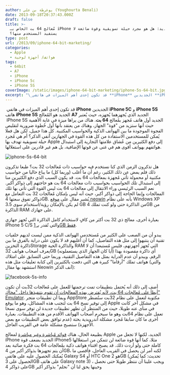```yaml
---
author: يوغرطة بن علي (Youghourta Benali)
date: 2013-09-18T20:37:43.000Z
draft: false
title: >-
  مُعالج 64 بت الخاص بـ iPhone الجديد: هل هو مجرد حيلة تسويقية وقوة ضائعة لا
  يستفيد المستخدم منها؟
type: post
url: /2013/09/iphone-64-bit-marketing/
categories:
  - Apple
  - هواتف/ أجهزة لوحية
tags:
  - 64bit
  - A7
  - iPhone
  - iPhone 5c
  - iPhone 5S
coverImage: /static/images/iphone-64-bit-marketing/iphone-5s-64-bit.jpg
excerpt: "\_قد تكون إحدى أهم الميزات في هاتفي **iPhone** الجديدين **iPhone 5C** و **iPhone 5S**\_ هاتف **iPhone 5S** الجديد هو المُعالج **A7** الجديد الذي يُجهزهما\_يُجهزه، حيث يُعتبر \_iPhone 5S الجديد أول هاتف مُجهز بمُعالج **64 بت**. هناك من يراها ميزة في"
---
```

 قد تكون إحدى أهم الميزات في هاتفي **iPhone** الجديدين **iPhone 5C** و **iPhone 5S**  هاتف **iPhone 5S** الجديد هو المُعالج **A7** الجديد الذي يُجهزهما يُجهزه، حيث يُعتبر  iPhone 5S الجديد أول هاتف مُجهز بمُعالج **64 بت**. هناك من يراها ميزة في غاية الأهمية حيث أنها ستزيد من "قوة" الجهاز، وهناك من يعتقد بأنها أول خُطوة ضرورية لتقليص الفجوة الموجودة ما بين الهواتف الذكية والحواسيب المكتبية. كل هذا جميل، لكن هل فعلا يُمكن للمستخدمين الاستفادة من كل هذه القوة في الجهازين آنفي الذكر؟ أم هي مُجرد حيلة تسويقية تهدف بها Apple إلى دفع الكثيرين من عُشاق علامتها التجارية إلى استبدال هواتفهم بهواتف أقوى هم في غنى عن قوتها الإضافية، بل هم غير قادرين على استغلالها.

![iphone-5s-64-bit](/static/images/iphone-64-bit-marketing/iphone-5s-64-bit.jpg)

هل تذكرون الزمن الذي كنا نستخدم فيه حواسيب ذات مُعالجات 32 بت؟ طبعا تذكرون ذلك فلم يمض عن ذلك الكثير، رغم أن ما أغلب (وربما كل) ما يباع حاليا من حواسيب مكتبية أو محمولة تأتي مُجهزة بمعالجات 64 بت. قد يكون السبب الذي دفع الكثيرين منا إلى استبدال تلك الحواسيب بحواسيب ذات معالجات 64 بت هو حاجتهم إلى ذواكر أكبر. نعم السبب الرئيسي وراء الانتقال إلى معالجات 64 بت ليس القوة التي تأتي بها تلك المعالجات وإنما الحاجة إلى ذواكر أكبر، حيث أنه ليس بإمكان مُعالجات 32 بت التعامل مع ذواكر تفوق سعتها 4GB. يُشير مقال على [موقع ](http://www.neowin.net/news/editorial-iphones-64-bit-architecture-is-pure-marketing-fluff)[neowin](http://www.neowin.net/news/editorial-iphones-64-bit-architecture-is-pure-marketing-fluff) بأنه على نظام Windows XP لم يكن بالإمكان رؤية/استخدام سوى 3.5 GB من الذاكرة حتى ولو كنت تملك 4GB من الذاكرة RAM على جهازك.

بعبارة أخرى، معالج ذي 32 بت أكثر من كافٍ لاستخدام كامل الذاكرة التي تُجهز جهازي iPhone 5 C/S والتي تُقدر [بـ ](http://www.digitaltrends.com/mobile/iphone-5s-vs-galaxy-s4-vs-htc-one/)[1GB فقط](http://www.digitaltrends.com/mobile/iphone-5s-vs-galaxy-s4-vs-htc-one/).

يبدو أن من الصعب على الكثير من مُستخدمي الهواتف الذكية ممن ليست لديهم خلفيات تقنية أن ينتبهوا إلى مثل هذه التفاصيل، كما أن أغلبهم قد لا يكون على دراية بالفرق ما بين ذاكرة التخزينStorage والذاكرة الحية RAM التي تُجهز أجهزتهم، فليس مُستبعدا أن لا يعرف أصحاب هواتف 32GB (أيا كان الجهاز الذي يستعملونه) أي ذاكرة مقصودة بهذا الرقم. ويبدو أن عدم الدراية بمثل هذه التفاصيل التقنية، وربما حتى التسابق على امتلاك هواتف تملك "أرقاما" كبيرة هي التي دفعت بالكثيرين إلى كتابة تعليقات مثل هذه (والتي استشهد بها مقال Neowin آنف الذكر):

![facebook-5s-info](/static/images/iphone-64-bit-marketing/facebook-5s-info.jpg)

أضف إلى ذلك أنه يُحتمل بتطبيقات تمت ترجمتها للعمل على مُعالجات 32بت أن تكون [أبطأ على مُعالجات ](http://www.viva64.com/en/l/0002/)[64 بت، لأنه يُفترض بهذه المعالجات أن تقوم بتنفيذها داخل ](http://www.viva64.com/en/l/0002/)["محاكٍ](http://www.viva64.com/en/l/0002/)[" Emulator](http://www.viva64.com/en/l/0002/). وبما أن تطبيقات متجر AppStore مكتوبة لتعمل على نظام 32بت ستُضطر إلى توفير نسخ 64 بت لتجنب هذه المشاكل، وهو ما يوقع Apple في مشكل آخر كانت في منأى عنه طويلا، حيث من المنتظر أن تظهر تطبيقات جديدة لن توفر سوى نسخا تعمل على نظام 64بت وهو ما سيحرم أصحاب الهواتف الأقدم من هذه التطبيقات. بعبارة أخرى ما كان سابقا مُجرد مشكلة أندرويدية بحتة (عدم توافق بعض التطبيقات مع بعض الأجهزة) ستصبح مشكلة عامة في القريب العاجل.

بطبيعة الحال، هناك [فوائد مُباشرة وغير مباشرة](http://www.theguardian.com/technology/2013/sep/18/iphone-5s-apple-a7-chip-64-bit-explained) لمعالج Apple الجديد، لكنها لا تجعل من iPhone الجديد بضعف قوة iPhone5 مثلا، كما أنها قوة ضائعة لن تتمكن من استغلالها كاملة حتى ولو أردت ذلك. قد يصبح اقتناء هواتف ذكية بمُعالجات 64 بت فكرة صائبة بعد أن يتم تجهيزها بذواكر أكبر من 4GB، لكنه أمر لن يحصل في القريب العاجل، فأقصى ما يُمكنك الحصول عليه على هاتفي Galaxy S4 أو HTC One هو 2GB (تحديث: كما يُمكن الحصول على 3GB على هاتف Galaxy note 3) ، ويجب علينا أن ننتظر طويلا حتى نحصل على ذواكر 4GB وحينها يحق لنا أن "نحلم" بذواكر أكبر
